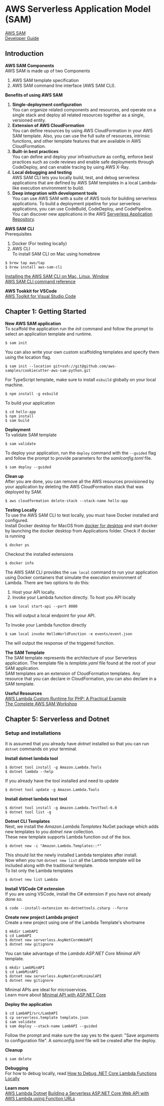 # AWS Serverless Application Model (SAM)
[AWS SAM](https://aws.amazon.com/serverless/sam/)   
[Developer Guide](https://docs.aws.amazon.com/serverless-application-model/latest/developerguide/what-is-sam.html)  

## Introduction
__AWS SAM Components__  
AWS SAM is made up of two Components
1. AWS SAM template specification
2. AWS SAM command line interface (AWS SAM CLI).

__Benefits of using AWS SAM__  
1. __Single-deployment configuration__  
 You can organize related components and resources, and operate on a single stack and deploy all related resources together as a single, versioned entity.
2. __Extension of AWS CloudFormation__  
You can define resources by using AWS CloudFormation in your AWS SAM template. Also, you can use the full suite of resources, intrinsic functions, and other template features that are available in AWS CloudFormation.  
3. __Built-in best practices__   
You can define and deploy your infrastructure as config, enforce best practices such as code reviews and  enable safe deployments through CodeDeploy, and can enable tracing by using AWS X-Ray.
4. __Local debugging and testing__  
AWS SAM CLI lets you locally build, test, and debug serverless applications that are defined by AWS SAM templates in a local Lambda-like execution environment to build.  
5. __Deep integration with development tools__  
You can use AWS SAM with a suite of AWS tools for building serverless applications. To build a deployment pipeline for your serverless applications, you can use CodeBuild, CodeDeploy, and CodePipeline.
You can discover new applications in the AWS [Serverless Application Repository](https://docs.aws.amazon.com/serverlessrepo/latest/devguide/what-is-serverlessrepo.html).

__AWS SAM CLI__   
Prerequisites
1. Docker (For testing locally)
2. AWS CLI  
To install SAM CLI on Mac using homebrew
```
$ brew tap aws/tap
$ brew install aws-sam-cli
```  
[Installing the AWS SAM CLI on Mac, Linux, Window](https://docs.aws.amazon.com/serverless-application-model/latest/developerguide/install-sam-cli.html)  
[AWS SAM CLI command reference](https://docs.aws.amazon.com/serverless-application-model/latest/developerguide/serverless-sam-reference.html)  

__AWS Tookkit for VSCode__  
[AWS Toolkit for Visual Studio Code](https://aws.amazon.com/visualstudiocode/)

## Chapter 1: Getting Started
__New AWS SAM application__  
To scaffold the application run the _init_ command and follow the prompt to select an application template and runtime.  
```
$ sam init
```
You can also write your own custom scaffolding templates and specify them using the location flag.   
```
$ sam init --location git+ssh://git@github.com/aws-samples/cookiecutter-aws-sam-python.git  
```  
For TypeScript template, make sure to install `esbuild` globally on your local machine.  
```
$ npm install -g esbuild
```
To build your application
```
$ cd hello-app
$ npm install
$ sam build
```
__Deployment__  
To validate SAM template
```
$ sam validate
```  
To deploy your application, run the `deploy` command with the `--guided` flag and follow the prompt to provide parameters for the _samlconfig.toml_ file.
```
$ sam deploy --guided
```

__Clean up__  
After you are done, you can remove all the AWS resources provisioned by your application by deleting the AWS CloudFormation stack that was deployed by SAM.
```
$ aws cloudformation delete-stack --stack-name hello-app  
```  

__Testing Locally__  
To use the AWS SAM CLI to test locally, you must have Docker installed and configured.  
Install Docker desktop for MacOS  from [docker for desktop](https://docs.docker.com/desktop/) and start docker by launching the docker desktop from Applications folder. Check if docker is running
```
$ docker ps
```
Checkout the installed extensions
```
$ docker info
```

The AWS SAM CLI provides the `sam local` command to run your application using Docker containers that simulate the execution environment of Lambda. There are two options to do this:
1. Host your API locally.
2. Invoke your Lambda function directly.
To host you API locally
```
$ sam local start-api --port 8080
```  
This will output a local endpoint for your API.  

To Invoke your Lambda function directly
```  
$ sam local invoke HelloWorldFunction -e events/event.json
```  
The will output the response of the triggered function.   

__The SAM Template__  
The SAM template represents the architecture of your Serverless application. The template file is _template.yaml_ file found at the root of your SAM application.   
SAM templates are an extension of CloudFormation templates. Any resource that you can declare in CloudFormation, you can also declare in a SAM template.  

__Useful Resources__  
[AWS Lambda Custom Runtime for PHP: A Practical Example](https://aws.amazon.com/blogs/apn/aws-lambda-custom-runtime-for-php-a-practical-example/)     
[The Complete AWS SAM Workshop](https://catalog.workshops.aws/complete-aws-sam/en-US)   

## Chapter 5: Serverless and Dotnet
### Setup and installations
It is assumed that you already have _dotnet_ installed so that you can run `dotnet` commands on your terminal.

__Install dotnet lambda tool__  
```
$ dotnet tool install -g Amazon.Lambda.Tools
$ dotnet lambda --help
```  
If you already have the tool installed and need to update
```
$ dotnet tool update -g Amazon.Lambda.Tools
```

__Install dotnet lambda test tool__  
```
$ dotnet tool install -g Amazon.Lambda.TestTool-6.0
$ dotnet tool list -g
```

__Dotnet CLI Templates__  
Next, we install the _Amazon.Lambda.Templates_ NuGet package which adds new templates to you _dotnet new_ collection.  
These new template supports Lambda function out of the box.  
```
$ dotnet new -i "Amazon.Lambda.Templates::*"
```  
This should list the newly installed Lambda templates after install.    
Now when you run `dotnet new list` all the Lambda template will be included along with the traditional template.  
To list only the Lambda templates
```
$ dotnet new list Lambda
```

__Install VSCode C# extension__  
If you are using VSCode, install the C# extension if you have not already done so.  
```
$ code --install-extension ms-dotnettools.csharp --force
```  

__Create new project Lambda project__  
Create a new project using one of the Lambda Template's shortname
```
$ mkdir LambAPI
$ cd LambAPI
$ dotnet new serverless.AspNetCoreWebAPI
$ dotnet new gitignore
```
You can take advantage of the _Lambda ASP.NET Core Minimal API_ template.
```
$ mkdir LambMinAPI
$ cd LambMinAPI
$ dotnet new serverless.AspNetCoreMinimalAPI
$ dotnet new gitignore
```
Minimal APIs are ideal for microservices.    
Learn more about [Minimal API with ASP.NET Core](https://learn.microsoft.com/en-us/aspnet/core/tutorials/min-web-api?view=aspnetcore-7.0&tabs=visual-studio)

__Deploy the application__  
```
$ cd LambAPI/src/LambAPI
$ cp serverless.template template.json
$ sam validate
$ sam deploy --stack-name LambAPI --guided
```
Follow the prompt and make sure the say yes to the quest: "Save arguments to configuration file".  A _samconfig.toml_ file will be created after the deploy.  

__Cleanup__  
```
$ sam delete
```

__Debugging__  
For how to debug locally, read [How to Debug .NET Core Lambda Functions Locally](https://itnext.io/how-to-debug-net-core-lambda-functions-locally-with-the-serverless-framework-dd1670bc22e2)

__Learn more__  
[AWS Lambda Dotnet](https://github.com/aws/aws-lambda-dotnet)
[Building a Serverless ASP.NET Core Web API with AWS Lambda using Function URLs](https://coderjony.com/blogs/building-a-serverless-aspnet-core-web-api-with-aws-lambda-using-function-urls)  
